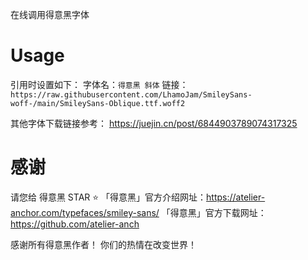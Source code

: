 在线调用得意黑字体

# Usage
引用时设置如下：
字体名：`得意黑 斜体`
链接：`https://raw.githubusercontent.com/LhamoJam/SmileySans-woff-/main/SmileySans-Oblique.ttf.woff2`


其他字体下载链接参考： https://juejin.cn/post/6844903789074317325

# 感谢
请您给 得意黑 STAR ⭐
「得意黑」官方介绍网址：https://atelier-anchor.com/typefaces/smiley-sans/
「得意黑」官方下载网址：https://github.com/atelier-anch

感谢所有得意黑作者！ 你们的热情在改变世界！